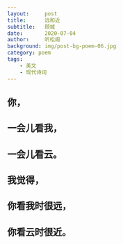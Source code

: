 ```yaml
---
layout:     post
title:      远和近
subtitle:   顾城
date:       2020-07-04
author:     听松阁
background: img/post-bg-poem-06.jpg
category: poem
tags:
    - 美文
    - 现代诗词
---
```


## 你，

## 一会儿看我，

## 一会儿看云。

## 我觉得，

## 你看我时很远，

## 你看云时很近。
